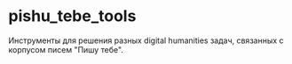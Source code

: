 # pishu_tebe_tools
Инструменты для решения разных digital humanities задач, связанных с корпусом писем "Пишу тебе".
